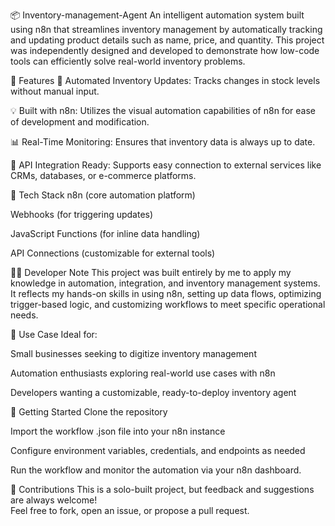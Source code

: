 📦 Inventory-management-Agent
An intelligent automation system built using n8n that streamlines inventory management by automatically tracking and updating product details such as name, price, and quantity. This project was independently designed and developed to demonstrate how low-code tools can efficiently solve real-world inventory problems.


🚀 Features
🔄 Automated Inventory Updates: Tracks changes in stock levels without manual input.

💡 Built with n8n: Utilizes the visual automation capabilities of n8n for ease of development and modification.

📊 Real-Time Monitoring: Ensures that inventory data is always up to date.

🔗 API Integration Ready: Supports easy connection to external services like CRMs, databases, or e-commerce platforms.

🧰 Tech Stack
n8n (core automation platform)

Webhooks (for triggering updates)

JavaScript Functions (for inline data handling)

API Connections (customizable for external tools)


👨‍💻 Developer Note
This project was built entirely by me to apply my knowledge in automation, integration, and inventory management systems. It reflects my hands-on skills in using n8n, setting up data flows, optimizing trigger-based logic, and customizing workflows to meet specific operational needs.


📌 Use Case
Ideal for:

Small businesses seeking to digitize inventory management

Automation enthusiasts exploring real-world use cases with n8n

Developers wanting a customizable, ready-to-deploy inventory agent


🔧 Getting Started
Clone the repository

Import the workflow .json file into your n8n instance

Configure environment variables, credentials, and endpoints as needed

Run the workflow and monitor the automation via your n8n dashboard.



🤝 Contributions
This is a solo-built project, but feedback and suggestions are always welcome!  
Feel free to fork, open an issue, or propose a pull request.

